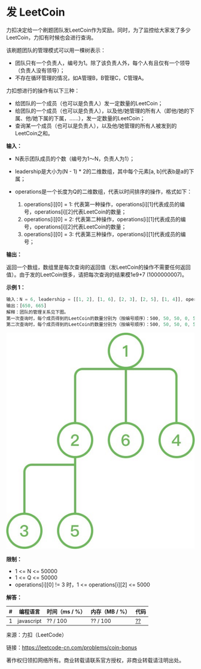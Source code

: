 # 发 LeetCoin

力扣决定给一个刷题团队发LeetCoin作为奖励。同时，为了监控给大家发了多少LeetCoin，力扣有时候也会进行查询。

该刷题团队的管理模式可以用一棵树表示：

- 团队只有一个负责人，编号为1。除了该负责人外，每个人有且仅有一个领导（负责人没有领导）；
- 不存在循环管理的情况，如A管理B，B管理C，C管理A。

力扣想进行的操作有以下三种：

- 给团队的一个成员（也可以是负责人）发一定数量的LeetCoin；
- 给团队的一个成员（也可以是负责人），以及他/她管理的所有人（即他/她的下属、他/她下属的下属，……），发一定数量的LeetCoin；
- 查询某一个成员（也可以是负责人），以及他/她管理的所有人被发到的LeetCoin之和。

**输入：**

- N表示团队成员的个数（编号为1～N，负责人为1）；
- leadership是大小为(N - 1) * 2的二维数组，其中每个元素[a, b]代表b是a的下属；
- operations是一个长度为Q的二维数组，代表以时间排序的操作，格式如下：

    1. operations[i][0] = 1: 代表第一种操作，operations[i][1]代表成员的编号，operations[i][2]代表LeetCoin的数量；
    2. operations[i][0] = 2: 代表第二种操作，operations[i][1]代表成员的编号，operations[i][2]代表LeetCoin的数量；
    3. operations[i][0] = 3: 代表第三种操作，operations[i][1]代表成员的编号；

**输出：**

返回一个数组，数组里是每次查询的返回值（发LeetCoin的操作不需要任何返回值）。由于发的LeetCoin很多，请把每次查询的结果模1e9+7 (1000000007)。

**示例 1：**

``` javascript
输入：N = 6, leadership = [[1, 2], [1, 6], [2, 3], [2, 5], [1, 4]], operations = [[1, 1, 500], [2, 2, 50], [3, 1], [2, 6, 15], [3, 1]]
输出：[650, 665]
解释：团队的管理关系见下图。
第一次查询时，每个成员得到的LeetCoin的数量分别为（按编号顺序）：500, 50, 50, 0, 50, 0;
第二次查询时，每个成员得到的LeetCoin的数量分别为（按编号顺序）：500, 50, 50, 0, 50, 15.
```

![示例1](./eg1.jpg)

**限制：**

- 1 <= N <= 50000
- 1 <= Q <= 50000
- operations[i][0] != 3 时，1 <= operations[i][2] <= 5000

**解答：**

**#**|**编程语言**|**时间（ms / %）**|**内存（MB / %）**|**代码**
--|--|--|--|--
1|javascript|?? / 100|?? / 100|[??](./javascript/ac_v1.js)

来源：力扣（LeetCode）

链接：https://leetcode-cn.com/problems/coin-bonus

著作权归领扣网络所有。商业转载请联系官方授权，非商业转载请注明出处。
